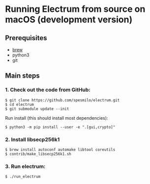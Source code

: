 # Running Electrum from source on macOS (development version)

## Prerequisites

- [brew](https://brew.sh/)
- python3
- git

## Main steps

### 1. Check out the code from GitHub:
```
$ git clone https://github.com/spesmilo/electrum.git
$ cd electrum
$ git submodule update --init
```

Run install (this should install most dependencies):
```
$ python3 -m pip install --user -e ".[gui,crypto]"
```

### 2. Install libsecp256k1
```
$ brew install autoconf automake libtool coreutils
$ contrib/make_libsecp256k1.sh
```

### 3. Run electrum:
```
$ ./run_electrum
```
